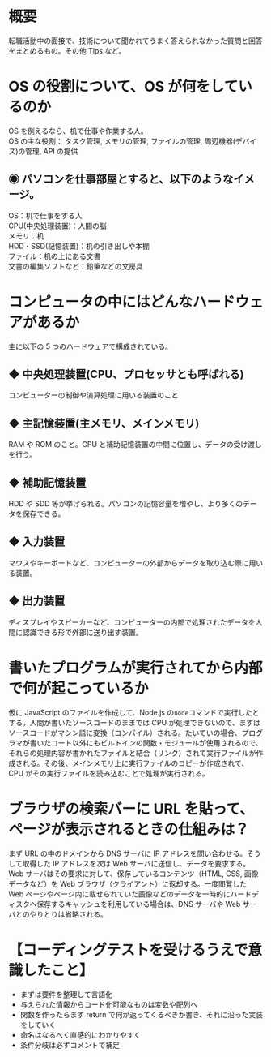 # 概要

転職活動中の面接で、技術について聞かれてうまく答えられなかった質問と回答をまとめるもの。その他 Tips など。

# OS の役割について、OS が何をしているのか

OS を例えるなら、机で仕事や作業する人。  
OS の主な役割：
タスク管理,
メモリの管理,
ファイルの管理,
周辺機器(デバイス)の管理,
API の提供

## ◉ パソコンを仕事部屋とすると、以下のようなイメージ。

OS：机で仕事をする人  
CPU(中央処理装置)：人間の脳  
メモリ：机  
HDD・SSD(記憶装置)：机の引き出しや本棚  
ファイル：机の上にある文書  
文書の編集ソフトなど：鉛筆などの文房具

# コンピュータの中にはどんなハードウェアがあるか

主に以下の 5 つのハードウェアで構成されている。

## ◆ 中央処理装置(CPU、プロセッサとも呼ばれる)

コンピューターの制御や演算処理に用いる装置のこと

## ◆ 主記憶装置(主メモリ、メインメモリ)

RAM や ROM のこと。CPU と補助記憶装置の中間に位置し、データの受け渡しを行う。

## ◆ 補助記憶装置

HDD や SDD 等が挙げられる。パソコンの記憶容量を増やし、より多くのデータを保存できる。

## ◆ 入力装置

マウスやキーボードなど、コンピューターの外部からデータを取り込む際に用いる装置。

## ◆ 出力装置

ディスプレイやスピーカーなど、コンピューターの内部で処理されたデータを人間に認識できる形で外部に送り出す装置。

# 書いたプログラムが実行されてから内部で何が起こっているか

仮に JavaScript のファイルを作成して、Node.js の`node`コマンドで実行したとする。人間が書いたソースコードのままでは CPU が処理できないので、まずはソースコードがマシン語に変換（コンパイル）される。たいていの場合、プログラマが書いたコード以外にもビルトインの関数・モジュールが使用されるので、それらの処理内容が書かれたファイルと結合（リンク）されて実行ファイルが作成される。その後、メインメモリ上に実行ファイルのコピーが作成されて、CPU がその実行ファイルを読み込むことで処理が実行される。

# ブラウザの検索バーに URL を貼って、ページが表示されるときの仕組みは？

まず URL の中のドメインから DNS サーバに IP アドレスを問い合わせる。そうして取得した IP アドレスを次は Web サーバに送信し、データを要求する。Web サーバはその要求に対して、保存しているコンテンツ（HTML, CSS, 画像データなど）を Web ブラウザ（クライアント）に返却する。一度閲覧した Web ページやページ内に載せられていた画像などのデータを一時的にハードディスクへ保存するキャッシュを利用している場合は、DNS サーバや Web サーバとのやりとりは省略される。

# 【コーディングテストを受けるうえで意識したこと】

- まずは要件を整理して言語化
- 与えられた情報からコード化可能なものは変数や配列へ
- 関数を作ったらまず return で何が返ってくるべきか書き、それに沿った実装をしていく
- 命名はなるべく直感的にわかりやすく
- 条件分岐は必ずコメントで補足
